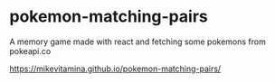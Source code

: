 # pokemon-matching-pairs
A memory game made with react and fetching some pokemons from pokeapi.co

https://mikevitamina.github.io/pokemon-matching-pairs/
